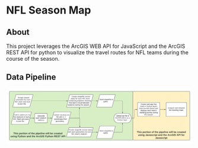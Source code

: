 # NFL Season Map

## About

This project leverages the ArcGIS WEB API for JavaScript and the ArcGIS REST API for python to visualize the travel routes for NFL teams during the course of the season.

## Data Pipeline

![Alt text](Pipeline.png?raw=true "Geospatial Pipeline")
